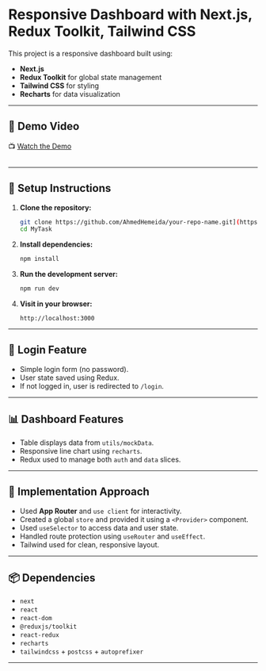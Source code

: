 # Responsive Dashboard with Next.js, Redux Toolkit, Tailwind CSS

This project is a responsive dashboard built using:

- **Next.js** 
- **Redux Toolkit** for global state management
- **Tailwind CSS** for styling
- **Recharts** for data visualization

---

## 🎥 Demo Video

📺 [Watch the Demo](https://screenapp.io/app/#/shared/O7B0SH-nxs)

```

```

---

## 🚀 Setup Instructions

1. **Clone the repository:**

   ```bash
   git clone https://github.com/AhmedHemeida/your-repo-name.git](https://github.com/AhmedHemeida/MyTask.git
   cd MyTask
   ```

2. **Install dependencies:**

   ```bash
   npm install
   ```

3. **Run the development server:**

   ```bash
   npm run dev
   ```

4. **Visit in your browser:**

   ```
   http://localhost:3000
   ```

---

## 🔐 Login Feature

- Simple login form (no password).
- User state saved using Redux.
- If not logged in, user is redirected to `/login`.

---

## 📊 Dashboard Features

- Table displays data from `utils/mockData`.
- Responsive line chart using `recharts`.
- Redux used to manage both `auth` and `data` slices.

---

## 🧠 Implementation Approach

- Used **App Router** and `use client` for interactivity.
- Created a global `store` and provided it using a `<Provider>` component.
- Used `useSelector` to access data and user state.
- Handled route protection using `useRouter` and `useEffect`.
- Tailwind used for clean, responsive layout.

---

## 📦 Dependencies

- `next`
- `react`
- `react-dom`
- `@reduxjs/toolkit`
- `react-redux`
- `recharts`
- `tailwindcss` + `postcss` + `autoprefixer`

---



